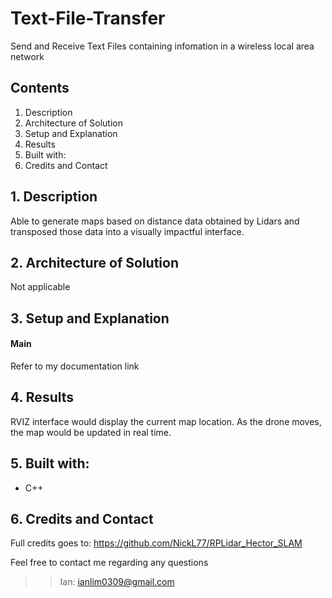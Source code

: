 # Text-File-Transfer
Send and Receive Text Files containing infomation in a wireless local area network

## Contents
1. Description
2. Architecture of Solution
2. Setup and Explanation
3. Results
4. Built with:
5. Credits and Contact

## 1. Description
Able to generate maps based on distance data obtained by Lidars and transposed those data into a visually impactful interface. 

## 2. Architecture of Solution
Not applicable

## 3. Setup and Explanation
#### Main
Refer to my documentation link

## 4. Results
RVIZ interface would display the current map location. As the drone moves, the map would be updated in real time.

## 5. Built with:
- C++

## 6. Credits and Contact
Full credits goes to: https://github.com/NickL77/RPLidar_Hector_SLAM

Feel free to contact me regarding any questions

>>Ian: ianlim0309@gmail.com
